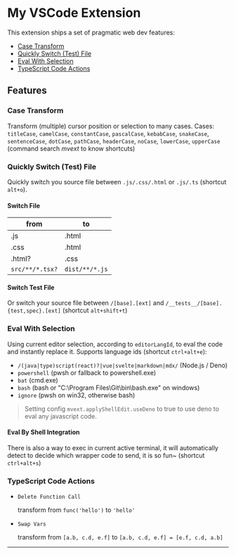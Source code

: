 # My VSCode Extension

This extension ships a set of pragmatic web dev features:

- [Case Transform](#case-transform)
- [Quickly Switch (Test) File](#quickly-switch-test-file)
- [Eval With Selection](#eval-with-selection)
- [TypeScript Code Actions](#typescript-code-actions)

## Features

### Case Transform

Transform (multiple) cursor position or selection to many cases. Cases: `titleCase`, `camelCase`, `constantCase`, `pascalCase`, `kebabCase`, `snakeCase`, `sentenceCase`, `dotCase`, `pathCase`, `headerCase`, `noCase`, `lowerCase`, `upperCase` (command search _mvext_ to know shortcuts)

### Quickly Switch (Test) File

Quickly switch you source file between `.js/.css/.html` or `.js/.ts` (shortcut `alt+o`).

#### Switch File

| from            | to             |
| --------------- | -------------- |
| .js             | .html          |
| .css            | .html          |
| .html?          | .css           |
| `src/**/*.tsx?` | `dist/**/*.js` |

#### Switch Test File

Or switch your source file between `/[base].[ext]` and `/__tests__/[base].{test,spec}.[ext]` (shortcut `alt+shift+t`)

### Eval With Selection

Using current editor selection, according to `editorLangId`, to eval the code and instantly replace it. Supports language ids (shortcut `ctrl+alt+e`):

- `/(java|type)script(react)?|vue|svelte|markdown|mdx/` (Node.js / Deno)
- `powershell` (pwsh or fallback to powershell.exe)
- `bat` (cmd.exe)
- `bash` (bash or "C:\Program Files\Git\bin\bash.exe" on windows)
- `ignore` (pwsh on win32, otherwise bash)

> Setting config `mvext.applyShellEdit.useDeno` to true to use deno to eval any javascript code.

#### Eval By Shell Integration

There is also a way to exec in current active terminal, it will
automatically detect to decide which wrapper code to send, it is so fun~ (shortcut `ctrl+alt+s`)

### TypeScript Code Actions

- `Delete Function Call`

  transform from `func('hello')` to `'hello'`

- `Swap Vars`

  transform from `[a.b, c.d, e.f]` to `[a.b, c.d, e.f] = [e.f, c.d, a.b]`

---

